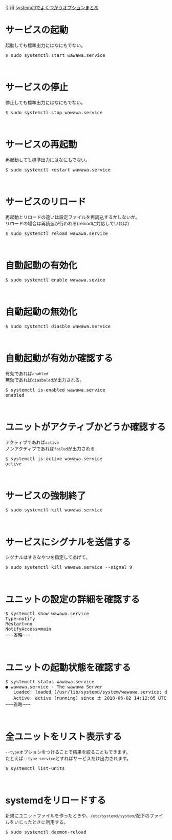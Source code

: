 引用 
[systemctlでよくつかうオプションまとめ](https://www.kabegiwablog.com/entry/2018/06/13/100000 "systemctlでよくつかうオプションまとめ")


# サービスの起動
起動しても標準出力にはなにもでない。
<pre>
$ sudo systemctl start wawawa.service
</pre>
<br/>

# サービスの停止
停止しても標準出力にはなにもでない。
<pre>
$ sudo systemctl stop wawawa.service
</pre>
<br/>

# サービスの再起動
再起動しても標準出力にはなにもでない。
<pre>
$ sudo systemctl restart wawawa.service
</pre>
<br/>

# サービスのリロード
再起動とリロードの違いは設定ファイルを再読込するかしないか。<br/>
リロードの場合は再読込が行われる(reloadに対応していれば)
<pre>
$ sudo systemctl reload wawawa.service
</pre>
<br/>

# 自動起動の有効化
<pre>
$ sudo systemctl enable wawawa.sevice
</pre>
<br/>

# 自動起動の無効化
<pre>
$ sudo systemctl diasble wawawa.service
</pre>
<br/>

# 自動起動が有効か確認する
有効であれば`enabled`<br/>
無効であれば`diasbaled`が出力される。<br/>
<pre>
$ systemctl is-enabled wawawa.service
enabled
</pre>
<br/>

# ユニットがアクティブかどうか確認する
アクティブであれば`active`<br/>
ノンアクティブであれば`failed`が出力される<br/>
<pre>
$ systemctl is-active wawawa.service
active
</pre>
<br/>

# サービスの強制終了
<pre>
$ sudo systemctl kill wawawa.service
</pre>
<br/>

# サービスにシグナルを送信する
シグナルはすきなやつを指定してあげて。<br/>
<pre>
$ sudo systemctl kill wawawa.service --signal 9
</pre>
<br/>

# ユニットの設定の詳細を確認する
<pre>
$ systemctl show wawawa.service
Type=notify
Restart=no
NotifyAccess=main
~~~省略~~~
</pre>
<br/>

# ユニットの起動状態を確認する
<pre>
$ systemctl status wawawa.service
● wawawa.service - The wawawa Server
   Loaded: loaded (/usr/lib/systemd/system/wawawa.service; disabled; vendor preset: disabled)
   Active: active (running) since 土 2018-06-02 14:12:05 UTC; 19min ago
~~~省略~~~
</pre>
<br/>

# 全ユニットをリスト表示する
`--type`オプションをつけることで結果を絞ることもできます。<br/>
たとえば`--type service`とすればサービスだけ出力されます。<br/>
<pre>
$ systemctl list-units
</pre>
<br/>

# systemdをリロードする
新規にユニットファイルを作ったときや、`/etc/systemd/system/`配下のファイルをいじったときに利用する。<br/>
<pre>
$ sudo systemctl daemon-reload
</pre>
